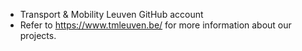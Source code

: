 - Transport & Mobility Leuven GitHub account
- Refer to https://www.tmleuven.be/ for more information about our projects.

